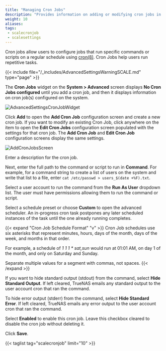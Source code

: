 ```yaml
---
title: "Managing Cron Jobs"
description: "Provides information on adding or modifying cron jobs in TrueNAS SCALE."
weight: 10
aliases:
tags:
 - scalecronjob
 - scalesettings
---
```



Cron jobs allow users to configure jobs that run specific commands or scripts on a regular schedule using [cron(8)](https://manpages.debian.org/testing/cron/cron.8.en.html "Cron Man Page"). Cron Jobs help users run repetitive tasks.

{{< include file="/_includes/AdvancedSettingsWarningSCALE.md" type="page" >}}

The **Cron Jobs** widget on the **System > Advanced** screen displays **No Cron Jobs configured** until you add a cron job, and then it displays information on cron job(s) configured on the system.

![AdvancedSettingsCronJobWidget](/images/SCALE/23.10/AdvancedSettingsCronJobWidget.png "SCALE Advanced Settings Cron Job Widget")

Click **Add** to open the **Add Cron Job** configuration screen and create a new cron job. If you want to modify an existing Cron Job, click anywhere on the item to open the **Edit Cron Jobs** configuration screen populated with the settings for that cron job.
The **Add Cron Job** and **Edit Cron Job** configuration screens display the same settings.

![AddCronJobsScreen](/images/SCALE/23.10/AddCronJobScreen.png "SCALE Add Cron Job Screen")

Enter a description for the cron job.

Next, enter the full path to the command or script to run in **Command**. For example, for a command string to create a list of users on the system and write that list to a file, enter `cat /etc/passwd > users_$(date +%F).txt`.

Select a user account to run the command from the **Run As User** dropdown list. The user must have permissions allowing them to run the command or script.

Select a schedule preset or choose **Custom** to open the advanced scheduler.
An in-progress cron task postpones any later scheduled instances of the task until the one already running completes.

{{< expand "Cron Job Schedule Format" "v" >}}
Cron Job schedules use six asterisks that represent minutes, hours, days of the month, days of the week, and months in that order.

For example, a schedule of *1 1 1 * sat,sun* would run at 01:01 AM, on day 1 of the month, and only on Saturday and Sunday.

Separate multiple values for a segment with commas, not spaces.
{{< /expand >}}

If you want to hide standard output (stdout) from the command, select **Hide Standard Output**. If left cleared, TrueNAS emails any standard output to the user account cron that ran the command.

To hide error output (stderr) from the command, select **Hide Standard Error**. If left cleared, TrueNAS emails any error output to the user account cron that ran the command.

Select **Enabled** to enable this cron job. Leave this checkbox cleared to disable the cron job without deleting it.

Click **Save**.

{{< taglist tag="scalecronjob" limit="10" >}}

